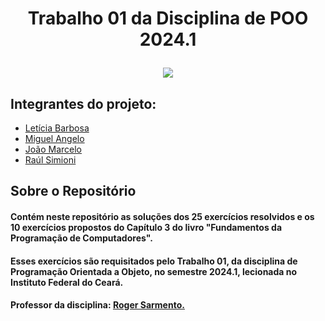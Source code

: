 <h1 align="center">
    <p> Trabalho 01 da Disciplina de POO 2024.1
    <div>
    <img src=https://img.shields.io/badge/Java-ED8B00?style=for-the-badge&logo=openjdk&logoColor=white>
</h1>

## Integrantes do projeto:
* [Letícia Barbosa](https://github.com/aleticiabarbosa)
* [Miguel Angelo](https://github.com/miangelw)
* [João Marcelo](https://github.com/jmcolombini)
* [Raúl Simioni](https://github.com/raulscarvalho)

## Sobre o Repositório
#### Contém neste repositório as soluções dos 25 exercícios resolvidos e os 10 exercícios propostos do Capítulo 3 do livro "Fundamentos da Programação de Computadores".

#### Esses exercícios são requisitados pelo Trabalho 01, da disciplina de Programação Orientada a Objeto, no semestre 2024.1, lecionada no Instituto Federal do Ceará. 

#### Professor da disciplina: [Roger Sarmento.](https://github.com/rogermsarmento)
